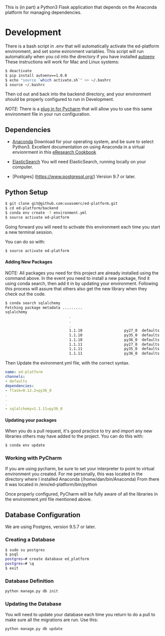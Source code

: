 
This is (in part) a Python3 Flask application that depends on the
Anaconda platform for managing dependencies.


# Development

There is a bash script in .env that will automatically activate the
ed-platform environment, and set some evironment variables.  This
script will run automatically when you cd into the directory if you
have installed [autoenv](https://github.com/kennethreitz/autoenv)
These instructions will work for Mac and Linux systems:
```BASH
$ deactivate
$ pip install autoenv==1.0.0
$ echo "source `which activate.sh`" >> ~/.bashrc
$ source ~/.bashrc
```
Then cd out and back into the backend directory, and your environment
should be properly configured to run in Development.

*NOTE*: There is a [plug in for Pycharm](https://plugins.jetbrains.com/plugin/7861-env-file)
 that will allow you to use this same environment file in your run configuration.

## Dependencies
* [Anaconda](https://www.continuum.io/downloads) Download for your
  operating system, and be sure to select Python3.  Excellent
    documentation on using Anaconda in a virtual envionrment in this
      [eResearch Cookbook](https://uoa-eresearch.github.io/eresearch-cookbook/recipe/2014/11/20/conda/)

* [ElasticSearch](https://www.elastic.co/guide/en/elasticsearch/reference/current/_installation.html)
  You will need ElasticSearch, running locally on your computer.

* [Postgres] (https://www.postgresql.org/) Version 9.7 or later.

## Python Setup
```BASH
$ git clone git@github.com:uvasomrc/ed-platform.git
$ cd ed-platform/backend
$ conda env create -f environment.yml
$ source activate ed-platform
```

Going forward you will need to activate this environment each time
you start a new terminal session.

You can do so with:
```BASH
$ source activate ed-platform
```

#### Adding New Packages
NOTE:  All packages you need for this project are already installed using
the command above.  In the event you need to install a new package,
find it using conda search, then add it in by updating your environment.
Following this process will assure that others also get the new library
when they check out the code.
```BASH
$ conda search sqlalchemy
Fetching package metadata .........
sqlalchemy
                             .
                             .
                             .
                             1.1.10                   py27_0  defaults
                             1.1.10                   py35_0  defaults
                             1.1.10                   py36_0  defaults
                             1.1.11                   py27_0  defaults
                             1.1.11                   py35_0  defaults
                             1.1.11                   py36_0  defaults
```
Then Update the evironment.yml file, with the correct syntax.
```YAML
name: ed-platform
channels:
- defaults
dependencies:
- flask=0.12.2=py36_0
.
.
.
- sqlalchemy=1.1.11=py36_0
```

#### Updating your packages
When you do a pull request, it's good practice to try and
import any new libraries others may have added to the project.
You can do this with:
```BASH
$ conda env update
```

### Working with PyCharm
If you are using pycharm, be sure to set your interpreter to point to
virtual environment you created.  For me personally, this was located in the
directory where I installed Anaconda (/home/dan/bin/Anaconda)  From there
it was located in /env/ed-platform/bin/python

Once properly configured, PyCharm will be fully aware of all the libraries
in the environment.yml file mentioned above.

## Database Configuration
We are using Postgres, version 9.5.7 or later.

### Creating a Database
```BASH
$ sudo su postgres
$ psql
postgres=# create database ed_platform
postgres=# \q
$ exit
```

### Database Definition
```BASH
python manage.py db init
```

### Updating the Database
You will need to update your database each time you return to do a
pull to make sure all the migrations are run.  Use this:
```BASH
python manage.py db update
```

